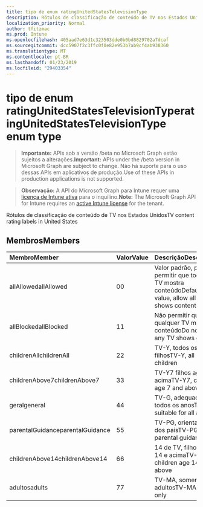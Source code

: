 ```yaml
---
title: tipo de enum ratingUnitedStatesTelevisionType
description: Rótulos de classificação de conteúdo de TV nos Estados Unidos
localization_priority: Normal
author: tfitzmac
ms.prod: Intune
ms.openlocfilehash: 405aad7e63d1c323503dde0b0bd8829702a7dcaf
ms.sourcegitcommit: dcc5907f2c3ffc0f0e82e953b7ab9cf4ab938360
ms.translationtype: MT
ms.contentlocale: pt-BR
ms.lasthandoff: 01/23/2019
ms.locfileid: "29403354"
---
```

# <a name="ratingunitedstatestelevisiontype-enum-type"></a><span data-ttu-id="e73a3-103">tipo de enum ratingUnitedStatesTelevisionType</span><span class="sxs-lookup"><span data-stu-id="e73a3-103">ratingUnitedStatesTelevisionType enum type</span></span>

> <span data-ttu-id="e73a3-104">**Importante:** APIs sob a versão /beta no Microsoft Graph estão sujeitos a alterações.</span><span class="sxs-lookup"><span data-stu-id="e73a3-104">**Important:** APIs under the /beta version in Microsoft Graph are subject to change.</span></span> <span data-ttu-id="e73a3-105">Não há suporte para o uso dessas APIs em aplicativos de produção.</span><span class="sxs-lookup"><span data-stu-id="e73a3-105">Use of these APIs in production applications is not supported.</span></span>

> <span data-ttu-id="e73a3-106">**Observação:** A API do Microsoft Graph para Intune requer uma [licença de Intune ativa](https://go.microsoft.com/fwlink/?linkid=839381) para o inquilino.</span><span class="sxs-lookup"><span data-stu-id="e73a3-106">**Note:** The Microsoft Graph API for Intune requires an [active Intune license](https://go.microsoft.com/fwlink/?linkid=839381) for the tenant.</span></span>

<span data-ttu-id="e73a3-107">Rótulos de classificação de conteúdo de TV nos Estados Unidos</span><span class="sxs-lookup"><span data-stu-id="e73a3-107">TV content rating labels in United States</span></span>

## <a name="members"></a><span data-ttu-id="e73a3-108">Membros</span><span class="sxs-lookup"><span data-stu-id="e73a3-108">Members</span></span>
|<span data-ttu-id="e73a3-109">Membro</span><span class="sxs-lookup"><span data-stu-id="e73a3-109">Member</span></span>|<span data-ttu-id="e73a3-110">Valor</span><span class="sxs-lookup"><span data-stu-id="e73a3-110">Value</span></span>|<span data-ttu-id="e73a3-111">Descrição</span><span class="sxs-lookup"><span data-stu-id="e73a3-111">Description</span></span>|
|:---|:---|:---|
|<span data-ttu-id="e73a3-112">allAllowed</span><span class="sxs-lookup"><span data-stu-id="e73a3-112">allAllowed</span></span>|<span data-ttu-id="e73a3-113">0</span><span class="sxs-lookup"><span data-stu-id="e73a3-113">0</span></span>|<span data-ttu-id="e73a3-114">Valor padrão, para permitir que todos os TV mostra conteúdo</span><span class="sxs-lookup"><span data-stu-id="e73a3-114">Default value, allow all TV shows content</span></span>|
|<span data-ttu-id="e73a3-115">allBlocked</span><span class="sxs-lookup"><span data-stu-id="e73a3-115">allBlocked</span></span>|<span data-ttu-id="e73a3-116">1</span><span class="sxs-lookup"><span data-stu-id="e73a3-116">1</span></span>|<span data-ttu-id="e73a3-117">Não permitir que qualquer TV mostra conteúdo</span><span class="sxs-lookup"><span data-stu-id="e73a3-117">Do not allow any TV shows content</span></span>|
|<span data-ttu-id="e73a3-118">childrenAll</span><span class="sxs-lookup"><span data-stu-id="e73a3-118">childrenAll</span></span>|<span data-ttu-id="e73a3-119">2</span><span class="sxs-lookup"><span data-stu-id="e73a3-119">2</span></span>|<span data-ttu-id="e73a3-120">TV-Y, todos os filhos</span><span class="sxs-lookup"><span data-stu-id="e73a3-120">TV-Y, all children</span></span>|
|<span data-ttu-id="e73a3-121">childrenAbove7</span><span class="sxs-lookup"><span data-stu-id="e73a3-121">childrenAbove7</span></span>|<span data-ttu-id="e73a3-122">3</span><span class="sxs-lookup"><span data-stu-id="e73a3-122">3</span></span>|<span data-ttu-id="e73a3-123">TV-Y7 filhos age 7 e acima</span><span class="sxs-lookup"><span data-stu-id="e73a3-123">TV-Y7, children age 7 and above</span></span>|
|<span data-ttu-id="e73a3-124">geral</span><span class="sxs-lookup"><span data-stu-id="e73a3-124">general</span></span>|<span data-ttu-id="e73a3-125">4</span><span class="sxs-lookup"><span data-stu-id="e73a3-125">4</span></span>|<span data-ttu-id="e73a3-126">TV-G, adequado para todos os anos</span><span class="sxs-lookup"><span data-stu-id="e73a3-126">TV-G, suitable for all ages</span></span>|
|<span data-ttu-id="e73a3-127">parentalGuidance</span><span class="sxs-lookup"><span data-stu-id="e73a3-127">parentalGuidance</span></span>|<span data-ttu-id="e73a3-128">5</span><span class="sxs-lookup"><span data-stu-id="e73a3-128">5</span></span>|<span data-ttu-id="e73a3-129">TV-PG, orientação dos pais</span><span class="sxs-lookup"><span data-stu-id="e73a3-129">TV-PG, parental guidance</span></span>|
|<span data-ttu-id="e73a3-130">childrenAbove14</span><span class="sxs-lookup"><span data-stu-id="e73a3-130">childrenAbove14</span></span>|<span data-ttu-id="e73a3-131">6</span><span class="sxs-lookup"><span data-stu-id="e73a3-131">6</span></span>|<span data-ttu-id="e73a3-132">14 de TV, filhos age 14 e acima</span><span class="sxs-lookup"><span data-stu-id="e73a3-132">TV-14, children age 14 and above</span></span>|
|<span data-ttu-id="e73a3-133">adultos</span><span class="sxs-lookup"><span data-stu-id="e73a3-133">adults</span></span>|<span data-ttu-id="e73a3-134">7</span><span class="sxs-lookup"><span data-stu-id="e73a3-134">7</span></span>|<span data-ttu-id="e73a3-135">TV-MA, somente para adultos</span><span class="sxs-lookup"><span data-stu-id="e73a3-135">TV-MA, adults only</span></span>|




